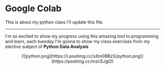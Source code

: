 # Google Colab
This is about my python class I'll update this file. 

---
I'm so excited to show my progress using this amazing tool to programming and learn, each tuesday 
I'm gonna to show my class exercises from my elective subject of **Python Data Analysis**

<center>[![python.png](https://i.postimg.cc/sXm0BBzS/python.png)](https://postimg.cc/mzcSJgt2)</center>
